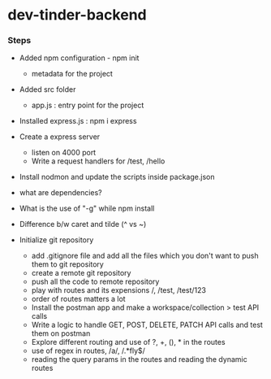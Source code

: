 # dev-tinder-backend

### Steps
-   Added npm configuration - npm init
    -   metadata for the project
-   Added src folder
    -   app.js : entry point for the project
-   Installed express.js : npm i express
-   Create a express server 
    -   listen on 4000 port
    -   Write a request handlers for /test, /hello
-   Install nodmon and update the scripts inside package.json
-   what are dependencies?
-   What is the use of "-g" while npm install
-   Difference b/w caret and tilde (^ vs ~)


-   Initialize git repository 
    -   add .gitignore file and add all the files which you don't want to push them to git repository
    -   create a remote git repository
    -   push all the code to remote repository
    -   play with routes and its expensions /, /test, /test/123
    -   order of routes matters a lot
    -   Install the postman app and make a workspace/collection > test API calls
    -   Write a logic to handle GET, POST, DELETE, PATCH API calls and test them on postman
    -   Explore different routing and use of ?, +, (), * in the routes
    -   use of regex in routes, /a/, /.*fly$/
    -   reading the query params in the routes and reading the dynamic routes
       